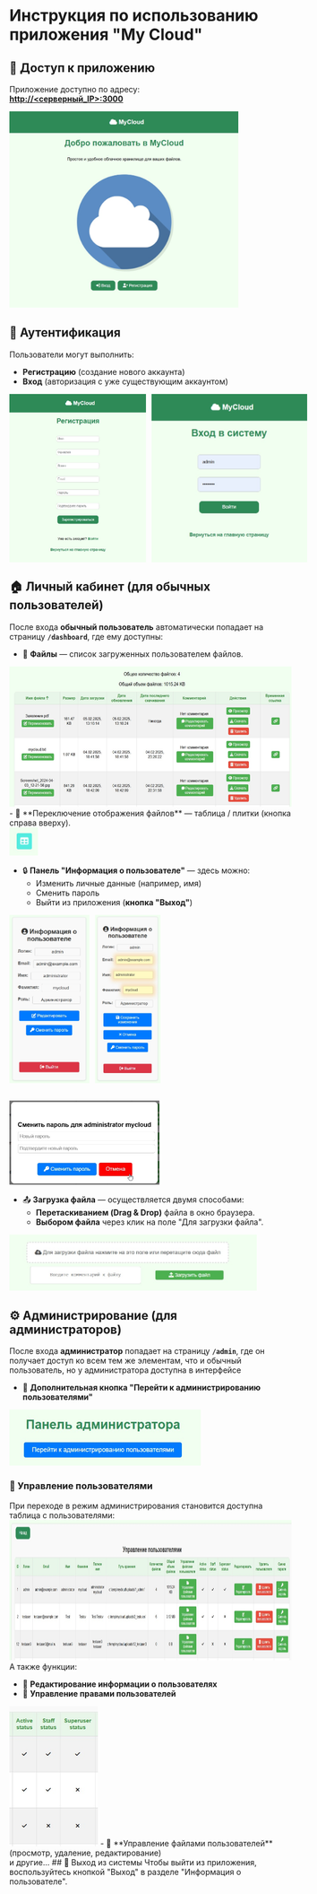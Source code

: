 # Инструкция по использованию приложения "My Cloud"

## 📌 Доступ к приложению
Приложение доступно по адресу:  
**[http://<серверный_IP>:3000](http://<серверный_IP>:3000)**

<img src="images/mainpage.jpg" alt="Стартовая страница" height="350"/>

## 🔑 Аутентификация
Пользователи могут выполнить:
- **Регистрацию** (создание нового аккаунта)
- **Вход** (авторизация с уже существующим аккаунтом)<br>
<p style="display: flex; gap: 10px;">
<img src="images/regpage.jpg" alt="Регистрация" height="300"/>
<img src="images/loginpage.jpg" alt="Вход" height="300"/></p>


## 🏠 Личный кабинет (для обычных пользователей)
После входа **обычный пользователь** автоматически попадает на страницу **`/dashboard`**, где ему доступны:
- 📂 **Файлы** — список загруженных пользователем файлов.<br>
<img src="images/filemanagement.jpg" alt="Файлы" height="250"/>
- 🔄 **Переключение отображения файлов** — таблица / плитки (кнопка справа вверху).<br>
<img src="images/grid.jpg" alt="Кнопка" height="50"/>

- 🔒 **Панель "Информация о пользователе"** — здесь можно:
  - Изменить личные данные (например, имя)
  - Сменить пароль<br>
  - Выйти из приложения (**кнопка "Выход"**)<br>
<p style="display: flex; gap: 10px;">
<img src="images/userinfo.jpg" alt="Инфо" height="300"/>
<img src="images/userinfo2.jpg" alt="Инфо2" height="300"/></p><br>
<img src="images/password.jpg" alt="Пароль" height="150"/>

- 📤 **Загрузка файла** — осуществляется двумя способами:
  - **Перетаскиванием (Drag & Drop)** файла в окно браузера.
  - **Выбором файла** через клик на поле "Для загрузки файла".<br>
<img src="images/upload.jpg" alt="Загрузка" height="100"/>

## ⚙️ Администрирование (для администраторов)
После входа **администратор** попадает на страницу **`/admin`**, где он получает доступ ко всем тем же элементам, что и обычный пользователь, но у администратора доступна в интерфейсе
- 🔘 **Дополнительная кнопка "Перейти к администрированию пользователями"**<br>
<img src="images/gotousermanagement.jpg" alt="Администрирование" height="100"/>

### 👥 Управление пользователями
При переходе в режим администрирования становится доступна таблица с пользователями:<br>
<img src="images/usermanagement.jpg" alt="Пользователи" height="250"/>
А также функции:
- 🔄 **Редактирование информации о пользователях**
- 🔑 **Управление правами пользователей**<br>
<img src="images/status.jpg" alt="Статус" height="250"/>
- 📂 **Управление файлами пользователей** (просмотр, удаление, редактирование)<br>
и другие...
## 🚀 Выход из системы
Чтобы выйти из приложения, воспользуйтесь кнопкой "Выход" в разделе "Информация о пользователе".
